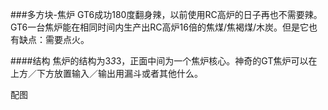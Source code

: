 ###多方块-焦炉
GT6成功180度翻身辣，以前使用RC高炉的日子再也不需要辣。GT6一台焦炉能在相同时间内生产出RC高炉16倍的焦煤/焦褐煤/木炭。但是它也有缺点：需要点火。

####结构
焦炉的结构为3*3*3，正面中间为一个焦炉核心。神奇的GT焦炉可以在上方／下方放置输入／输出用漏斗或者其他什么。

配图
